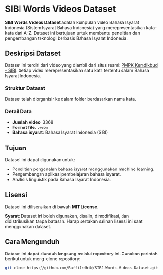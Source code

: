 # SIBI Words Videos Dataset

**SIBI Words Videos Dataset** adalah kumpulan video Bahasa Isyarat Indonesia (Sistem Isyarat Bahasa Indonesia) yang merepresentasikan kata-kata dari A-Z. Dataset ini bertujuan untuk membantu penelitian dan pengembangan teknologi berbasis Bahasa Isyarat Indonesia.

## Deskripsi Dataset
Dataset ini terdiri dari video yang diambil dari situs resmi: [PMPK Kemdikbud - SIBI](https://pmpk.kemdikbud.go.id/sibi/). Setiap video merepresentasikan satu kata tertentu dalam Bahasa Isyarat Indonesia.

### Struktur Dataset
Dataset telah diorganisir ke dalam folder berdasarkan nama kata.

### Detail Data
- **Jumlah video**: 3368
- **Format file**: `.webm`
- **Bahasa isyarat**: Bahasa Isyarat Indonesia (SIBI)

## Tujuan
Dataset ini dapat digunakan untuk:
- Penelitian pengenalan bahasa isyarat menggunakan machine learning.
- Pengembangan aplikasi pembelajaran bahasa isyarat.
- Analisis linguistik pada Bahasa Isyarat Indonesia.

## Lisensi
Dataset ini dilisensikan di bawah **MIT License**. 

**Syarat**: Dataset ini boleh digunakan, disalin, dimodifikasi, dan didistribusikan tanpa batasan. Harap sertakan salinan lisensi ini saat menggunakan dataset.

## Cara Mengunduh
Dataset ini dapat diunduh langsung melalui repository ini. Gunakan perintah berikut untuk meng-clone repository:
```bash
git clone https://github.com/RaffiArdhiN/SIBI-Words-Videos-Dataset.git
